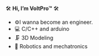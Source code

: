 🛠 **Hi, I’m VoltPro™️** 🛠

- ⚙️I wanna become an engineer.
- 💻 C/C++ and arduino
- 🗜 3D Modeling
- 🤖 Robotics and mechatronics
